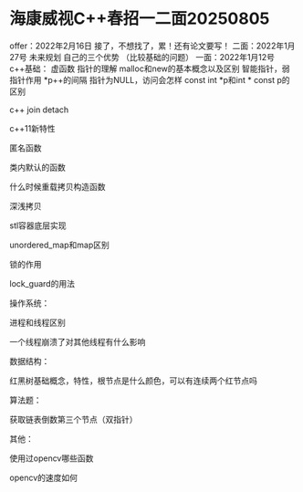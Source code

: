 # 海康威视C++春招一二面20250805

offer：2022年2月16日
接了，不想找了，累！还有论文要写！
二面：2022年1月27号
未来规划
自己的三个优势
（比较基础的问题）
一面：2022年1月12号
c++基础：
虚函数
指针的理解
malloc和new的基本概念以及区别
智能指针，弱指针作用
*p++的间隔
指针为NULL，访问会怎样
const int *p和int * const p的区别

c++ join detach

c++11新特性

匿名函数

类内默认的函数

什么时候重载拷贝构造函数

深浅拷贝

stl容器底层实现

unordered_map和map区别

锁的作用

lock_guard的用法

操作系统：

进程和线程区别

一个线程崩溃了对其他线程有什么影响

数据结构：

红黑树基础概念，特性，根节点是什么颜色，可以有连续两个红节点吗

算法题：

获取链表倒数第三个节点（双指针）

其他：

使用过opencv哪些函数

opencv的速度如何

